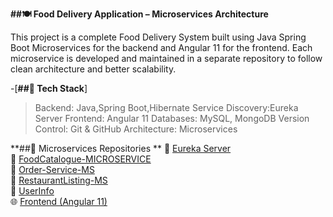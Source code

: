 **##🍽️ Food Delivery Application – Microservices Architecture**

This project is a complete Food Delivery System built using Java Spring Boot Microservices for the backend and Angular 11 for the frontend. Each microservice is developed and maintained in a separate repository to follow clean architecture and better scalability.

-[**##🔧 Tech Stack**]

> Backend: Java,Spring Boot,Hibernate
> Service Discovery:Eureka Server
> Frontend: Angular 11
> Databases: MySQL, MongoDB
> Version Control: Git & GitHub
> Architecture: Microservices

**##🧩 Microservices Repositories  **
🔗 [Eureka Server](https://github.com/PrasadBhogade/EurekaServer)  
🔗 [FoodCatalogue-MICROSERVICE](https://github.com/PrasadBhogade/FoodCatalogue-MS)  
🔗 [Order-Service-MS](https://github.com/PrasadBhogade/Order-Service-MS)  
🔗 [RestaurantListing-MS](https://github.com/PrasadBhogade/RestaurantListing-MS)  
🔗 [UserInfo](https://github.com/PrasadBhogade/UserInfo)  
🌐 [Frontend (Angular 11)](https://github.com/PrasadBhogade/food-delivery-app-frontend)
